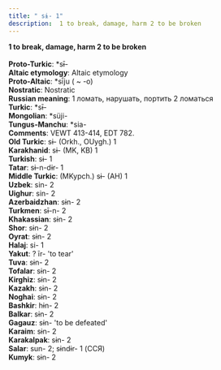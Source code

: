 ```yaml
---
title: " sɨ- 1"
description:  1 to break, damage, harm 2 to be broken
---
```

<p data-pagefind-weight="0.5">
<strong> 1 to break, damage, harm 2 to be broken</strong><br><br>
<strong>Proto-Turkic</strong>:  *sɨ̄-<br>
<strong>Altaic etymology</strong>:  Altaic etymology<br>
<strong> Proto-Altaic</strong>:  *sī́ju ( ~ -o)<br>
<strong>Nostratic</strong>:  Nostratic<br>
<strong>Russian meaning</strong>:  1 ломать, нарушать, портить 2 ломаться<br>
<strong>Turkic</strong>:  *sɨ̄-<br>
<strong>Mongolian</strong>:  *süji-<br>
<strong>Tungus-Manchu</strong>:  *sia-<br>
<strong>Comments</strong>:  VEWT 413-414, EDT 782.<br>
<strong>Old Turkic</strong>:  sɨ- (Orkh., OUygh.) 1<br>
<strong>Karakhanid</strong>:  sɨ- (MK, KB) 1<br>
<strong>Turkish</strong>:  sɨ- 1<br>
<strong>Tatar</strong>:  sɨ-n-dɨr- 1<br>
<strong>Middle Turkic</strong>:  (MKypch.) sɨ- (AH) 1<br>
<strong>Uzbek</strong>:  sin- 2<br>
<strong>Uighur</strong>:  sin- 2<br>
<strong>Azerbaidzhan</strong>:  sɨn- 2<br>
<strong>Turkmen</strong>:  sɨ̄-n- 2<br>
<strong>Khakassian</strong>:  sɨn- 2<br>
<strong>Shor</strong>:  sɨn- 2<br>
<strong>Oyrat</strong>:  sɨn- 2<br>
<strong>Halaj</strong>:  si- 1<br>
<strong>Yakut</strong>:  ? īr- 'to tear'<br>
<strong>Tuva</strong>:  sɨn- 2<br>
<strong>Tofalar</strong>:  sɨn- 2<br>
<strong>Kirghiz</strong>:  sɨn- 2<br>
<strong>Kazakh</strong>:  sɨn- 2<br>
<strong>Noghai</strong>:  sɨn- 2<br>
<strong>Bashkir</strong>:  hɨn- 2<br>
<strong>Balkar</strong>:  sɨn- 2<br>
<strong>Gagauz</strong>:  sɨn- 'to be defeated'<br>
<strong>Karaim</strong>:  sɨn- 2<br>
<strong>Karakalpak</strong>:  sɨn- 2<br>
<strong>Salar</strong>:  sun- 2; sɨndɨr- 1 (ССЯ)<br>
<strong>Kumyk</strong>:  sɨn- 2<br>

</p>
